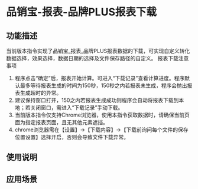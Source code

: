 # 品销宝-报表-品牌PLUS报表下载
## 功能描述
当前版本指令实现了品销宝_报表_品牌PLUS报表数据的下载，可实现自定义转化数据选择，效果选择，数据日期的选择及文件保存路径的自定义。
报表下载注意事项
1. 程序点击“确定”后，报表开始计算。可进入“下载记录”查看计算进度。程序默认最多等待报表生成的时间为150秒，150秒之内若报表未生成，程序会抛出报表生成超时的异常。
2. 建议保持窗口打开，150之内若报表生成成功则程序会自动将报表下载到本地；若关闭窗口，需进入“下载记录”手动下载。
3. 当前版本指令仅支持Chrome浏览器，使用本指令获取数据时，请确保当前页面为指定报表页面，且无其他元素遮挡。
4. chrome浏览器需在【设置】→【下载内容】→【下载前询问每个文件的保存位置设置】选择开启，否则会导致文件下载异常。
## 使用说明
## 应用场景
